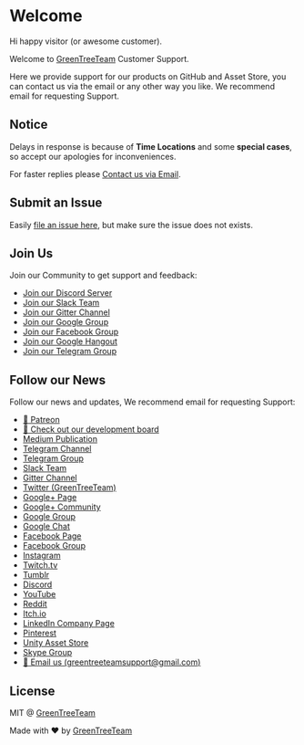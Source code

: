 # Welcome

Hi happy visitor (or awesome customer).

Welcome to [GreenTreeTeam](https://github.com/GreenTreeTeam) Customer Support.

Here we provide support for our products on GitHub and Asset Store, you can contact us via the email or any other way you like. We recommend email for requesting Support.

## Notice

Delays in response is because of **Time Locations** and some **special cases**, so accept our apologies for inconveniences.

For faster replies please [Contact us via Email](mailto:greentreeteamsupport@gmail.com).

## Submit an Issue

Easily [file an issue here](https://github.com/GreenTreeTeam/Support/issues/new), but make sure the issue does not exists.

## Join Us

Join our Community to get support and feedback:

- [Join our Discord Server](https://discord.gg/cCQZWSEmxX)
- [Join our Slack Team](https://publicslack.com/slacks/bayatgames/invites/new)
- [Join our Gitter Channel](https://gitter.im/BayatGames)
- [Join our Google Group](https://groups.google.com/forum/#!forum/bayatgames)
- [Join our Facebook Group](https://www.facebook.com/groups/bayatgames/)
- [Join our Google Hangout](https://hangouts.google.com/group/iKG3yZqOS9eZRSSo2)
- [Join our Telegram Group](https://t.me/joinchat/Fs19FRGR5QLPrgpb0_7hGQ)

## Follow our News

Follow our news and updates, We recommend email for requesting Support:

- [:rocket: Patreon](https://www.patreon.com/GreenTreeTeam)
- [:notebook: Check out our development board](https://trello.com/greentreeteam)
- [Medium Publication](https://medium.com/greentreeteam)
- [Telegram Channel](https://t.me/BayatGamesChannel)
- [Telegram Group](https://t.me/joinchat/Fs19FRGR5QLPrgpb0_7hGQ)
- [Slack Team](https://greentreeteam.slack.com)
- [Gitter Channel](https://gitter.im/GreenTreeTeam)
- [Twitter (GreenTreeTeam)](https://twitter.com/GreenTreeTeam)
- [Google+ Page](https://plus.google.com/b/108298844570477540858/108298844570477540858)
- [Google+ Community](https://plus.google.com/communities/108974587311747022650)
- [Google Group](https://groups.google.com/forum/#!forum/bayatgames)
- [Google Chat](https://hangouts.google.com/group/6bqlVL54C7avYPUs2)
- [Facebook Page](https://www.facebook.com/GreenTreeTeam)
- [Facebook Group](https://www.facebook.com/groups/greentreeteam/)
- [Instagram](https://www.instagram.com/greentreeteam/)
- [Twitch.tv](https://www.twitch.tv/greentreeteam)
- [Tumblr](https://greentreeteam.tumblr.com)
- [Discord](https://discord.gg/cCQZWSEmxX)
- [YouTube](https://www.youtube.com/channel/UCDLJbvqDKJyBKU2E8TMEQpQ)
- [Reddit](https://www.reddit.com/r/greentreeteam)
- [Itch.io](https://greentreeteam.itch.io/)
- [LinkedIn Company Page](https://www.linkedin.com/company/18202318/)
- [Pinterest](https://www.pinterest.com/BayatGames/)
- [Unity Asset Store](https://www.assetstore.unity3d.com/en/#!/search/page=1/sortby=popularity/query=publisher:26641)
- [Skype Group](https://join.skype.com/b7WWUH5oemfr)
- [:e-mail: Email us (greentreeteamsupport@gmail.com)](mailto:greentreeteamsupport@gmail.com)

## License

MIT @ [GreenTreeTeam](https://github.com/GreenTreeTeam)

Made with :heart: by [GreenTreeTeam](https://github.com/GreenTreeTeam)
